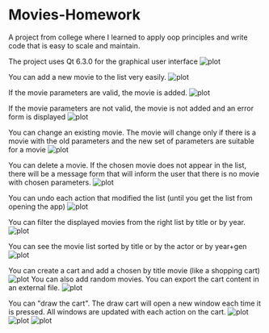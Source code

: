 # Movies-Homework

A project from college where I learned to apply oop principles and write code that is easy to scale and maintain. 

The project uses Qt 6.3.0 for the graphical user interface
![plot](./screenshots/admin_page.png)


You can add a new movie to the list very easily.
![plot](./screenshots/add_movie.png)

If the movie parameters are valid, the movie is added.
![plot](./screenshots/movie_successfully_added.png)

If the movie parameters are not valid, the movie is not added and an error form is displayed
![plot](./screenshots/invalid_movie_error.png)

You can change an existing movie. The movie will change only if there is a movie with the old parameters and the new set of parameters are suitable for a movie
![plot](./screenshots/change_movie_tab.png)

You can delete a movie. If the chosen movie does not appear in the list, there will be a message form that will inform the user that there is no movie with chosen parameters.
![plot](./screenshots/delete_movie_tab.png)

You can undo each action that modified the list (until you get the list from opening the app)
![plot](./screenshots/undo.png) 

You can filter the displayed movies from the right list by title or by year.
![plot](./screenshots/filter_movies.png)

You can see the movie list sorted by title or by the actor or by year+gen
![plot](./screenshots/sort_movies.png)

You can create a cart and add a chosen by title movie (like a shopping cart)
![plot](./screenshots/add_movie_in_cart.png)
You can also add random movies. You can export the cart content in an external file.
![plot](./screenshots/add_random_number_of_movies_in_cart.png)

You can "draw the cart". The draw cart will open a new window each time it is pressed. 
All windows are updated with each action on the cart.
![plot](./screenshots/draw_cart.png)
![plot](./screenshots/every_number_of_draw.png)
![plot](./screenshots/every_cart_tab_updated.png)
